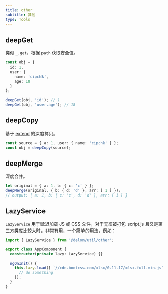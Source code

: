 ```yaml
---
title: other
subtitle: 其他
type: Tools
---
```


## deepGet

类似 `_.get`，根据 `path` 获取安全值。

```ts
const obj = {
  id: 1,
  user: {
    name: 'cipchk',
    age: 18
  }
};

deepGet(obj, 'id'); // 1
deepGet(obj, 'user.age'); // 18
```

## deepCopy

基于 [extend](https://github.com/justmoon/node-extend) 的深度拷贝。

```ts
const source = { a: 1, user: { name: 'cipchk' } };
const obj = deepCopy(source);
```

## deepMerge

深度合并。

```ts
let original = { a: 1, b: { c: 'c' } };
deepMerge(original, { b: { d: 'd' }, arr: [ 1 ] });
// output: { a: 1, b: { c: 'c', d: 'd' }, arr: [ 1 ] }
```

## LazyService

`LazyService` 用于延迟加载 JS 或 CSS 文件，对于无须被打包 script.js 且又是第三方类库比较大时，非常有用，一个简单的用法，例如：

```ts
import { LazyService } from '@delon/util/other';

export class AppComponent {
  constructor(private lazy: LazyService) {}

  ngOnInit() {
    this.lazy.load([ `//cdn.bootcss.com/xlsx/0.11.17/xlsx.full.min.js` ]).then(() => {
      // do something
    });
  }
}
```

